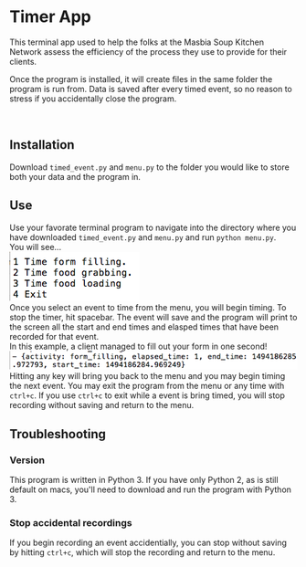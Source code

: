 # Timer App

This terminal app used to help the folks at the Masbia Soup Kitchen Network assess the efficiency of the process they use to provide for their clients.

Once the program is installed, it will create files in the same folder the program is run from. Data is saved after every timed event, so no reason to stress if you accidentally close the program. <br />

<script type="text/javascript" src="https://asciinema.org/a/9ui1ugfhh0g3mov675pewdh6k.js" id="asciicast-9ui1ugfhh0g3mov675pewdh6k" async></script> <br />

## Installation
Download <code>timed_event.py</code> and <code>menu.py</code> to the folder you would like to store both your data and the program in.

## Use
Use your favorate terminal program to navigate into the directory where you have downloaded <code>timed_event.py</code> and <code>menu.py</code> and run <code>python menu.py</code>. <br />
You will see... <br />
![Your menu options](https://github.com/MasbiaSoupKitchenNetwork/TimerApp/blob/master/menu_preview_image.png) <br />
Once you select an event to time from the menu, you will begin timing. To stop the timer, hit spacebar. The event will save and the program will print to the screen all the start and end times and elasped times that have been recorded for that event. <br />
In this example, a client managed to fill out your form in one second! <br />
![Example data saved for one entry. Your task took just one second!](https://github.com/MasbiaSoupKitchenNetwork/TimerApp/blob/master/one_entry_preview_image.png) <br />
Hitting any key will bring you back to the menu and you may begin timing the next event.
You may exit the program from the menu or any time with <code>ctrl+c</code>. If you use <code>ctrl+c</code> to exit while a event is bring timed, you will stop recording without saving and return to the menu.

## Troubleshooting
### Version
This program is written in Python 3. If you have only Python 2, as is still default on macs, you'll need to download and run the program with Python 3.
### Stop accidental recordings
If you begin recording an event accidentially, you can stop without saving by hitting <code>ctrl+c</code>, which will stop the recording and return to the menu.
